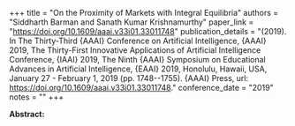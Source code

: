 +++
title = "On the Proximity of Markets with Integral Equilibria"
authors = "Siddharth Barman and Sanath Kumar Krishnamurthy"
paper_link = "https://doi.org/10.1609/aaai.v33i01.33011748"
publication_details = "(2019). In The Thirty-Third {AAAI} Conference on Artificial Intelligence, {AAAI} 2019, The Thirty-First Innovative Applications of Artificial Intelligence Conference, {IAAI} 2019, The Ninth {AAAI} Symposium on Educational Advances in Artificial Intelligence, {EAAI} 2019, Honolulu, Hawaii, USA, January 27 - February 1, 2019 (pp. 1748--1755). {AAAI} Press, url: <a href='https://doi.org/10.1609/aaai.v33i01.33011748' target='_blank'>https://doi.org/10.1609/aaai.v33i01.33011748</a>."
conference_date = "2019"
notes = ""
+++

<b>Abstract:</b>

